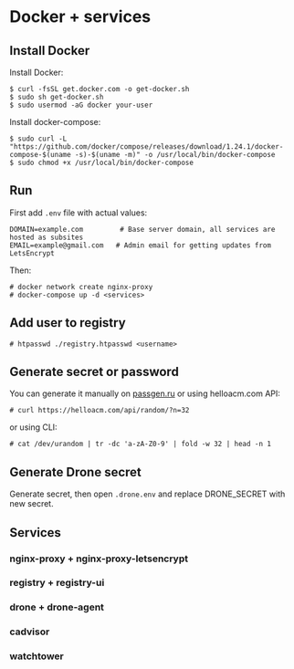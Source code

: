 # Docker + services

## Install Docker

Install Docker:
```
$ curl -fsSL get.docker.com -o get-docker.sh
$ sudo sh get-docker.sh
$ sudo usermod -aG docker your-user
```

Install docker-compose:

```
$ sudo curl -L "https://github.com/docker/compose/releases/download/1.24.1/docker-compose-$(uname -s)-$(uname -m)" -o /usr/local/bin/docker-compose
$ sudo chmod +x /usr/local/bin/docker-compose
```

## Run 

First add `.env` file with actual values:

```
DOMAIN=example.com         # Base server domain, all services are hosted as subsites 
EMAIL=example@gmail.com   # Admin email for getting updates from LetsEncrypt
```

Then:

```
# docker network create nginx-proxy
# docker-compose up -d <services>
```


## Add user to registry


```
# htpasswd ./registry.htpasswd <username>
```

## Generate secret or password

You can generate it manually on [passgen.ru](http://passgen.ru/) or using helloacm.com API:

```
# curl https://helloacm.com/api/random/?n=32
```

or using CLI:

```
# cat /dev/urandom | tr -dc 'a-zA-Z0-9' | fold -w 32 | head -n 1
```

## Generate Drone secret

Generate secret, then open `.drone.env` and replace DRONE_SECRET with new secret.

## Services

### nginx-proxy + nginx-proxy-letsencrypt

### registry + registry-ui

### drone + drone-agent

### cadvisor


### watchtower


